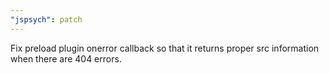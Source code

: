 ```yaml
---
"jspsych": patch
---
```


Fix preload plugin onerror callback so that it returns proper src information when there are 404 errors.

